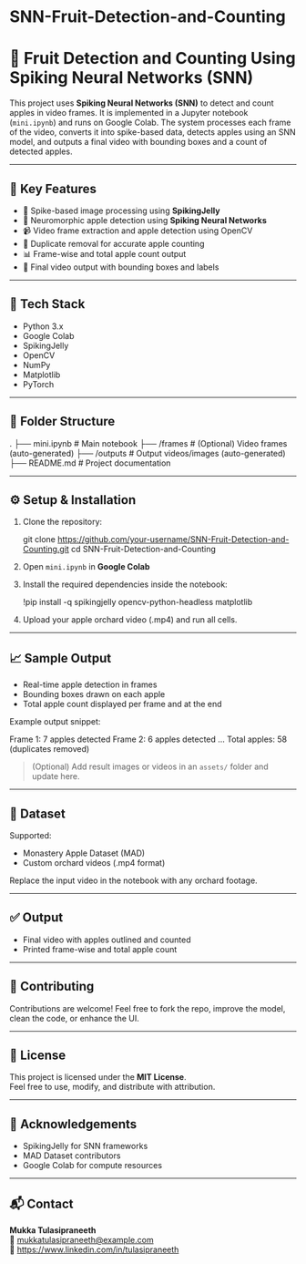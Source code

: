 # SNN-Fruit-Detection-and-Counting

# 🍎 Fruit Detection and Counting Using Spiking Neural Networks (SNN)

This project uses **Spiking Neural Networks (SNN)** to detect and count apples in video frames. It is implemented in a Jupyter notebook (`mini.ipynb`) and runs on Google Colab. The system processes each frame of the video, converts it into spike-based data, detects apples using an SNN model, and outputs a final video with bounding boxes and a count of detected apples.

---

## 🧠 Key Features

- 🧩 Spike-based image processing using **SpikingJelly**
- 🧠 Neuromorphic apple detection using **Spiking Neural Networks**
- 📹 Video frame extraction and apple detection using OpenCV
- 🧮 Duplicate removal for accurate apple counting
- 📊 Frame-wise and total apple count output
- 💾 Final video output with bounding boxes and labels

---

## 🚀 Tech Stack

- Python 3.x
- Google Colab
- SpikingJelly
- OpenCV
- NumPy
- Matplotlib
- PyTorch

---

## 📁 Folder Structure

.
├── mini.ipynb          # Main notebook
├── /frames             # (Optional) Video frames (auto-generated)
├── /outputs            # Output videos/images (auto-generated)
├── README.md           # Project documentation

---

## ⚙️ Setup & Installation

1. Clone the repository:

   git clone https://github.com/your-username/SNN-Fruit-Detection-and-Counting.git
   cd SNN-Fruit-Detection-and-Counting

2. Open `mini.ipynb` in **Google Colab**

3. Install the required dependencies inside the notebook:

   !pip install -q spikingjelly opencv-python-headless matplotlib

4. Upload your apple orchard video (.mp4) and run all cells.

---

## 📈 Sample Output

- Real-time apple detection in frames
- Bounding boxes drawn on each apple
- Total apple count displayed per frame and at the end

Example output snippet:

   Frame 1: 7 apples detected
   Frame 2: 6 apples detected
   ...
   Total apples: 58 (duplicates removed)

> (Optional) Add result images or videos in an `assets/` folder and update here.

---

## 📌 Dataset

Supported:
- Monastery Apple Dataset (MAD)
- Custom orchard videos (.mp4 format)

Replace the input video in the notebook with any orchard footage.

---

## ✅ Output

- Final video with apples outlined and counted
- Printed frame-wise and total apple count

---

## 🤝 Contributing

Contributions are welcome! Feel free to fork the repo, improve the model, clean the code, or enhance the UI.

---

## 📜 License

This project is licensed under the **MIT License**.  
Feel free to use, modify, and distribute with attribution.

---

## 🙏 Acknowledgements

- SpikingJelly for SNN frameworks
- MAD Dataset contributors
- Google Colab for compute resources

---

## 📬 Contact

**Mukka Tulasipraneeth**  
📧 mukkatulasipraneeth@example.com  
🔗 https://www.linkedin.com/in/tulasipraneeth

